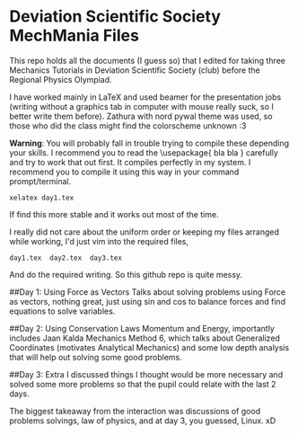 # Deviation Scientific Society MechMania Files
This repo holds all the documents (I guess so) that I edited for taking three Mechanics Tutorials in Deviation Scientific Society (club) before the Regional Physics Olympiad.

I have worked mainly in LaTeX and used beamer for the presentation jobs (writing without a graphics tab in computer with mouse really suck, so I better write them before). Zathura with nord pywal theme was used, so those who did the class might find the colorscheme unknown :3 

**Warning**: You will probably fall in trouble trying to compile these depending your skills. I recommend you to read the \usepackage{ bla bla } carefully and try to work that out first. It compiles perfectly in my system. I recommend you to compile it using this way in your command prompt/terminal. 
```
xelatex day1.tex
```
If find this more stable and it works out most of the time. 

I really did not care about the uniform order or keeping my files arranged while working, I'd just vim into the required files, 
```
day1.tex  day2.tex  day3.tex
```
And do the required writing. So this github repo is quite messy. 

##Day 1: Using Force as Vectors 
Talks about solving problems using Force as vectors, nothing great, just using sin and cos to balance forces and find equations to solve variables. 

##Day 2: Using Conservation Laws
Momentum and Energy, importantly includes Jaan Kalda Mechanics Method 6, which talks about Generalized Coordinates (motivates Analytical Mechanics) and some low depth analysis that will help out solving some good problems.

##Day 3: Extra
I discussed things I thought would be more necessary and solved some more problems so that the pupil could relate with the last 2 days. 

The biggest takeaway from the interaction was discussions of good problems solvings, law of physics, and at day 3, you guessed, Linux. xD 
